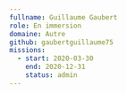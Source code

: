 ```yaml
---
fullname: Guillaume Gaubert
role: En immersion 
domaine: Autre
github: gaubertguillaume75
missions:
  - start: 2020-03-30
    end: 2020-12-31
    status: admin
---
```

